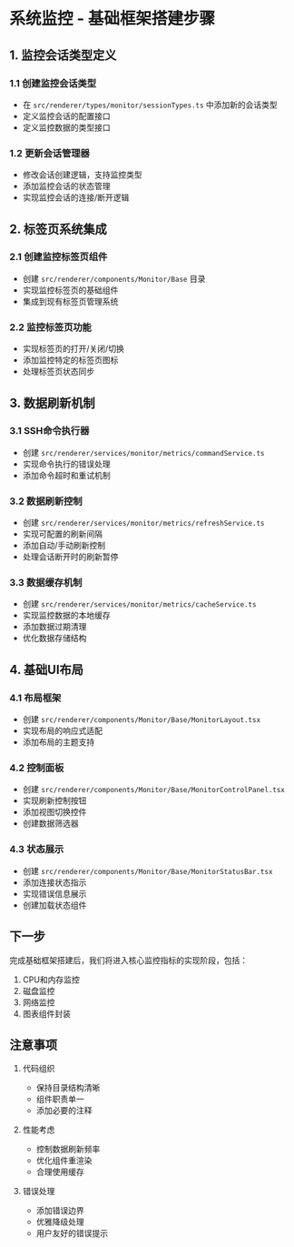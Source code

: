 # 系统监控 - 基础框架搭建步骤

## 1. 监控会话类型定义

### 1.1 创建监控会话类型
- 在 `src/renderer/types/monitor/sessionTypes.ts` 中添加新的会话类型
- 定义监控会话的配置接口
- 定义监控数据的类型接口

### 1.2 更新会话管理器
- 修改会话创建逻辑，支持监控类型
- 添加监控会话的状态管理
- 实现监控会话的连接/断开逻辑

## 2. 标签页系统集成

### 2.1 创建监控标签页组件
- 创建 `src/renderer/components/Monitor/Base` 目录
- 实现监控标签页的基础组件
- 集成到现有标签页管理系统

### 2.2 监控标签页功能
- 实现标签页的打开/关闭/切换
- 添加监控特定的标签页图标
- 处理标签页状态同步

## 3. 数据刷新机制

### 3.1 SSH命令执行器
- 创建 `src/renderer/services/monitor/metrics/commandService.ts`
- 实现命令执行的错误处理
- 添加命令超时和重试机制

### 3.2 数据刷新控制
- 创建 `src/renderer/services/monitor/metrics/refreshService.ts`
- 实现可配置的刷新间隔
- 添加自动/手动刷新控制
- 处理会话断开时的刷新暂停

### 3.3 数据缓存机制
- 创建 `src/renderer/services/monitor/metrics/cacheService.ts`
- 实现监控数据的本地缓存
- 添加数据过期清理
- 优化数据存储结构

## 4. 基础UI布局

### 4.1 布局框架
- 创建 `src/renderer/components/Monitor/Base/MonitorLayout.tsx`
- 实现布局的响应式适配
- 添加布局的主题支持

### 4.2 控制面板
- 创建 `src/renderer/components/Monitor/Base/MonitorControlPanel.tsx`
- 实现刷新控制按钮
- 添加视图切换控件
- 创建数据筛选器

### 4.3 状态展示
- 创建 `src/renderer/components/Monitor/Base/MonitorStatusBar.tsx`
- 添加连接状态指示
- 实现错误信息展示
- 创建加载状态组件

## 下一步

完成基础框架搭建后，我们将进入核心监控指标的实现阶段，包括：
1. CPU和内存监控
2. 磁盘监控
3. 网络监控
4. 图表组件封装

## 注意事项

1. 代码组织
   - 保持目录结构清晰
   - 组件职责单一
   - 添加必要的注释

2. 性能考虑
   - 控制数据刷新频率
   - 优化组件重渲染
   - 合理使用缓存

3. 错误处理
   - 添加错误边界
   - 优雅降级处理
   - 用户友好的错误提示 